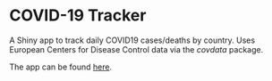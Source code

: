 # COVID-19 Tracker

A Shiny app to track daily COVID19 cases/deaths by country. Uses European Centers for Disease Control data via the *covdata* package. 

The app can be found [here](https://lilya-pekdemir.shinyapps.io/COVID19/).  
